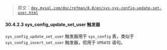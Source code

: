 > 原文：[`dev.mysql.com/doc/refman/8.0/en/sys-sys-config-update-set-user.html`](https://dev.mysql.com/doc/refman/8.0/en/sys-sys-config-update-set-user.html)

#### 30.4.2.3 sys_config_update_set_user 触发器

`sys_config_update_set_user` 触发器用于 `sys_config` 表，类似于 `sys_config_insert_set_user` 触发器，但用于 `UPDATE` 语句。
